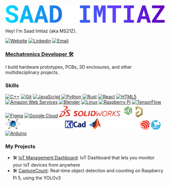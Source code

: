 <img src="https://github.com/Saad-Imtiaz/Saad-Imtiaz/blob/cdb2c342c823832dee9e173961181a111ac70cf3/images/SAAD%20IMTIAZ.png" width="600">


Hey! I'm Saad Imtiaz (aka MS21Z).

 [![Website](https://img.shields.io/badge/Website-3776AB?style=for-the-badge)](https://saadimtiaz.com)
 [![Linkedin](https://img.shields.io/badge/LinkedIn-0077B5?style=for-the-badge&logo=linkedin&logoColor=white)](https://de.linkedin.com/in/saad-imtiaz/)
 [![Email](https://img.shields.io/badge/Email-3e65cf?style=for-the-badge&logo=gmail&logoColor=white)](mailto:me@saadimtiaz.com)
 
<h3><b><u>Mechatronics Developer 🛠</u></b></h3>

I build hardware prototypes, PCBs, 3D enclosures, and other multidisciplinary projects.

### Skills


<p align="left">
<a href="https://docs.microsoft.com/en-us/cpp/?view=msvc-170" target="_blank" rel="noreferrer"><img src="https://raw.githubusercontent.com/danielcranney/readme-generator/main/public/icons/skills/cplusplus-colored.svg" width="36" height="36" alt="C++" /></a>
 <a href="https://git-scm.com/" target="_blank" rel="noreferrer"><img src="https://raw.githubusercontent.com/danielcranney/readme-generator/main/public/icons/skills/git-colored.svg" width="36" height="36" alt="Git" /></a>
 <a href="https://developer.mozilla.org/en-US/docs/Web/JavaScript" target="_blank" rel="noreferrer"><img src="https://raw.githubusercontent.com/danielcranney/readme-generator/main/public/icons/skills/javascript-colored.svg" width="36" height="36" alt="JavaScript" /></a>
 <a href="https://www.python.org/" target="_blank" rel="noreferrer"><img src="https://raw.githubusercontent.com/danielcranney/readme-generator/main/public/icons/skills/python-colored.svg" width="36" height="36" alt="Python" /></a>
 <a href="https://www.rust-lang.org/" target="_blank" rel="noreferrer"><img src="https://raw.githubusercontent.com/danielcranney/readme-generator/main/public/icons/skills/rust-colored.svg" width="36" height="36" alt="Rust" /></a>
 <a href="https://reactjs.org/" target="_blank" rel="noreferrer"><img src="https://raw.githubusercontent.com/danielcranney/readme-generator/main/public/icons/skills/react-colored.svg" width="36" height="36" alt="React" /></a>
 <a href="https://developer.mozilla.org/en-US/docs/Glossary/HTML5" target="_blank" rel="noreferrer"><img src="https://raw.githubusercontent.com/danielcranney/readme-generator/main/public/icons/skills/html5-colored.svg" width="36" height="36" alt="HTML5" /></a>
 <a href="https://aws.amazon.com" target="_blank" rel="noreferrer"><img src="https://raw.githubusercontent.com/danielcranney/readme-generator/main/public/icons/skills/aws-colored.svg" width="36" height="36" alt="Amazon Web Services" /></a>
 <a href="https://www.blender.org/" target="_blank" rel="noreferrer"><img src="https://raw.githubusercontent.com/danielcranney/readme-generator/main/public/icons/skills/blender-colored.svg" width="36" height="36" alt="Blender" /></a>
 <a href="https://www.linux.org" target="_blank" rel="noreferrer"><img src="https://raw.githubusercontent.com/danielcranney/readme-generator/main/public/icons/skills/linux-colored.svg" width="36" height="36" alt="Linux" /></a>
 <a href="https://www.raspberrypi.org/" target="_blank" rel="noreferrer"><img src="https://raw.githubusercontent.com/danielcranney/readme-generator/main/public/icons/skills/raspberrypi-colored.svg" width="36" height="36" alt="Raspberry Pi" /></a>
 <a href="https://www.tensorflow.org/" target="_blank" rel="noreferrer"><img src="https://raw.githubusercontent.com/danielcranney/readme-generator/main/public/icons/skills/tensorflow-colored.svg" width="36" height="36" alt="TensorFlow" /></a>
 <a href="https://www.figma.com/" target="_blank" rel="noreferrer"><img src="https://raw.githubusercontent.com/danielcranney/readme-generator/main/public/icons/skills/figma-colored.svg" width="36" height="36" alt="Figma" /></a>
 <a href="https://cloud.google.com/" target="_blank" rel="noreferrer"><img src="https://raw.githubusercontent.com/danielcranney/readme-generator/main/public/icons/skills/googlecloud-colored.svg" width="36" height="36" alt="Google Cloud" /></a>
 <a href="https://www.solidworks.com/" target="_blank" rel="noreferrer"><img src="https://github.com/Saad-Imtiaz/Saad-Imtiaz/blob/main/images/logos/solidworks.svg" width="" height="36" alt="SOLIDWORKS" /></a>
 <a href="https://www.onshape.com/" target="_blank" rel="noreferrer"><img src="https://github.com/Saad-Imtiaz/Saad-Imtiaz/blob/main/images/logos/onshape.png" width="" height="40" alt="OnShape" /></a>
 <a href="https://www.altium.com/" target="_blank" rel="noreferrer"><img src="https://github.com/Saad-Imtiaz/Saad-Imtiaz/blob/main/images/logos/altium.svg" width="" height="36" alt="Altium" /></a>
 <a href="https://www.labcenter.com/" target="_blank" rel="noreferrer"><img src="https://github.com/Saad-Imtiaz/Saad-Imtiaz/blob/main/images/logos/proteus.webp" width="" height="36" alt="Proteus" /></a>
 <a href="https://www.kicad.org/" target="_blank" rel="noreferrer"><img src="https://github.com/Saad-Imtiaz/Saad-Imtiaz/blob/main/images/logos/kicad.png" width="" height="36" alt="KiCAD" /></a>
 <a href="https://www.mathworks.com/" target="_blank" rel="noreferrer"><img src="https://github.com/Saad-Imtiaz/Saad-Imtiaz/blob/main/images/logos/matlab.svg" width="" height="36" alt="MATLAB" /></a>
 <a href="https://www.3ds.com/products/catia" target="_blank" rel="noreferrer"><img src="https://github.com/Saad-Imtiaz/Saad-Imtiaz/blob/main/images/logos/catia.png " width="" height="30" alt="CATIA V5" /></a>
 <a href="https://www.3ds.com/products/catia" target="_blank" rel="noreferrer"><img src="https://github.com/Saad-Imtiaz/Saad-Imtiaz/blob/main/images/logos/esp.svg" width="" height="30" alt="Espressif" /></a>
 <a href="https://www.3ds.com/products/catia" target="_blank" rel="noreferrer"><img src="https://github.com/Saad-Imtiaz/Saad-Imtiaz/blob/main/images/logos/stm32.svg" width="" height="30" alt="STM32" /></a>
 <a href="https://store.arduino.cc/?gclid=Cj0KCQjw2eilBhCCARIsAG0Pf8uueBifykWcsSS4LPESeGQfxGVKJYnzV7bz471XfknQJy_1VINVWM8aAkLtEALw_wcB" target="_blank" rel="noreferrer"><img src="https://raw.githubusercontent.com/danielcranney/readme-generator/main/public/icons/skills/arduino-colored.svg" width="" height="36" alt="Arduino" /></a>
</p>

### My Projects
- 🛠 [IoT Management Dashboard](https://github.com/LOOFTInc/LOOFT-Management-Dashboard): IoT Dashboard that lets you monitor your IoT devices from anywhere
- 🛠 [CaptureCount](https://github.com/ElektorLabs/CaptureCount): Real-time object detection and counting on Raspberry Pi 5, using the YOLOv3

<!---
Saad-Imtiaz/Saad-Imtiaz is a ✨ special ✨ repository because its `README.md` (this file) appears on your GitHub profile.
You can click the Preview link to take a look at your changes.
--->
